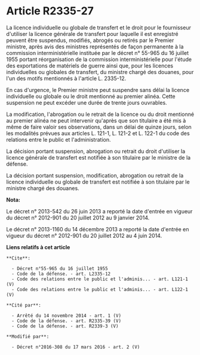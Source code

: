 # Article R2335-27

La licence individuelle ou globale de transfert et le droit pour le fournisseur d'utiliser la licence générale de transfert
pour laquelle il est enregistré peuvent être suspendus, modifiés, abrogés ou retirés par le Premier ministre, après avis des
ministres représentés de façon permanente à la commission interministérielle instituée par le décret n° 55-965 du 16 juillet
1955 portant réorganisation de la commission interministérielle pour l'étude des exportations de matériels de guerre ainsi
que, pour les licences individuelles ou globales de transfert, du ministre chargé des douanes, pour l'un des motifs
mentionnés à l'article L. 2335-12. 

En cas d'urgence, le Premier ministre peut suspendre sans délai la licence individuelle ou globale ou le droit mentionné au
premier alinéa. Cette suspension ne peut excéder une durée de trente jours ouvrables. 

La modification, l'abrogation ou le retrait de la licence ou du droit mentionné au premier alinéa ne peut intervenir qu'après
que son titulaire a été mis à même de faire valoir ses observations, dans un délai de quinze jours, selon les modalités
prévues aux articles L. 121-1, L. 121-2 et L. 122-1 du code des relations entre le public et l'administration. 

La décision portant suspension, abrogation ou retrait du droit d'utiliser la licence générale de transfert est notifiée à son
titulaire par le ministre de la défense. 

La décision portant suspension, modification, abrogation ou retrait de la licence individuelle ou globale de transfert est
notifiée à son titulaire par le ministre chargé des douanes.

**Nota:**

Le décret n° 2013-542 du 26 juin 2013 a reporté la date d'entrée en vigueur du décret n° 2012-901 du 20 juillet 2012 au 9
janvier 2014.

Le décret n° 2013-1160 du 14 décembre 2013 a reporté la date d'entrée en vigueur du décret n° 2012-901 du 20 juillet 2012 au
4 juin 2014.

**Liens relatifs à cet article**

	**Cite**:

	  - Décret n°55-965 du 16 juillet 1955
	  - Code de la défense. - art. L2335-12
	  - Code des relations entre le public et l'adminis... - art. L121-1 (V)
	  - Code des relations entre le public et l'adminis... - art. L122-1 (V)

	**Cité par**:

	  - Arrêté du 14 novembre 2014 - art. 1 (V)
	  - Code de la défense. - art. R2335-39 (V)
	  - Code de la défense. - art. R2339-3 (V)

	**Modifié par**:

	  - Décret n°2016-308 du 17 mars 2016 - art. 2 (V)
